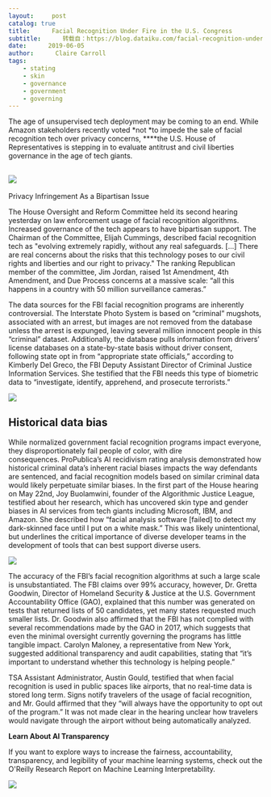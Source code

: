 ```yaml
---
layout:     post
catalog: true
title:      Facial Recognition Under Fire in the U.S. Congress
subtitle:      转载自：https://blog.dataiku.com/facial-recognition-under-fire-in-the-us-congress
date:      2019-06-05
author:      Claire Carroll
tags:
    - stating
    - skin
    - governance
    - government
    - governing
---
```


The age of unsupervised tech deployment may be coming to an end. While Amazon stakeholders recently voted *not *to impede the sale of facial recognition tech over privacy concerns, ****the U.S. House of Representatives is stepping in to evaluate antitrust and civil liberties governance in the age of tech giants.

## ![](https://blog.dataiku.com/hs-fs/hubfs/rushmore.png?width=3872&name=rushmore.png)
Privacy Infringement As a Bipartisan Issue

The House Oversight and Reform Committee held its second hearing yesterday on law enforcement usage of facial recognition algorithms. Increased governance of the tech appears to have bipartisan support. The Chairman of the Committee, Elijah Cummings, described facial recognition tech as "evolving extremely rapidly, without any real safeguards. [...] There are real concerns about the risks that this technology poses to our civil rights and liberties and our right to privacy." The ranking Republican member of the committee, Jim Jordan, raised 1st Amendment, 4th Amendment, and Due Process concerns at a massive scale: “all this happens in a country with 50 million surveillance cameras.” 

The data sources for the FBI facial recognition programs are inherently controversial. The Interstate Photo System is based on “criminal” mugshots, associated with an arrest, but images are not removed from the database unless the arrest is expunged, leaving several million innocent people in this “criminal” dataset. Additionally, the database pulls information from drivers’ license databases on a state-by-state basis without driver consent, following state opt in from “appropriate state officials,” according to Kimberly Del Greco, the FBI Deputy Assistant Director of Criminal Justice Information Services. She testified that the FBI needs this type of biometric data to “investigate, identify, apprehend, and prosecute terrorists.”

![](https://blog.dataiku.com/hs-fs/hubfs/police.jpg?width=600&name=police.jpg)


## Historical data bias

While normalized government facial recognition programs impact everyone, they disproportionately fail people of color, with dire consequences. ProPublica’s AI recidivism rating analysis demonstrated how historical criminal data’s inherent racial biases impacts the way defendants are sentenced, and facial recognition models based on similar criminal data would likely perpetuate similar biases. In the first part of the House hearing on May 22nd, Joy Buolamwini, founder of the Algorithmic Justice League, testified about her research, which has uncovered skin type and gender biases in AI services from tech giants including Microsoft, IBM, and Amazon. She described how “facial analysis software [failed] to detect my dark-skinned face until I put on a white mask.” This was likely unintentional, but underlines the critical importance of diverse developer teams in the development of tools that can best support diverse users. 

![](https://blog.dataiku.com/hs-fs/hubfs/american%20flag.jpg?width=366&name=american%20flag.jpg)


The accuracy of the FBI’s facial recognition algorithms at such a large scale is unsubstantiated. The FBI claims over 99% accuracy, however, Dr. Gretta Goodwin, Director of Homeland Security & Justice at the U.S. Government Accountability Office (GAO), explained that this number was generated on tests that returned lists of 50 candidates, yet many states requested much smaller lists. Dr. Goodwin also affirmed that the FBI has not complied with several recommendations made by the GAO in 2017, which suggests that even the minimal oversight currently governing the programs has little tangible impact. Carolyn Maloney, a representative from New York, suggested additional transparency and audit capabilities, stating that “it’s important to understand whether this technology is helping people.”

TSA Assistant Administrator, Austin Gould, testified that when facial recognition is used in public spaces like airports, that no real-time data is stored long term. Signs notify travelers of the usage of facial recognition, and Mr. Gould affirmed that they “will always have the opportunity to opt out of the program.” It was not made clear in the hearing unclear how travelers would navigate through the airport without being automatically analyzed.

**Learn About AI Transparency**

If you want to explore ways to increase the fairness, accountability, transparency, and legibility of your machine learning systems, check out the O'Reilly Research Report on Machine Learning Interpretability.

![](https://blog.dataiku.com/hs/cta/cta/default/2123903/968f1285-8a0a-48af-9726-487820a46943.png)

